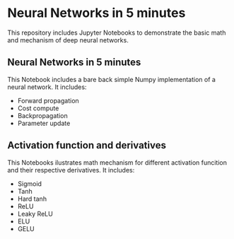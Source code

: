 # Neural Networks in 5 minutes
This repository includes Jupyter Notebooks to demonstrate the basic math and mechanism of deep neural networks.

## Neural Networks in 5 minutes
This Notebook includes a bare back simple Numpy implementation of a neural network. It includes:
  * Forward propagation
  * Cost compute
  * Backpropagation
  * Parameter update

## Activation function and derivatives
This Notebooks ilustrates math mechanism for different activation funcition and their respective derivatives. It includes:
  * Sigmoid
  * Tanh
  * Hard tanh
  * ReLU
  * Leaky ReLU
  * ELU
  * GELU
